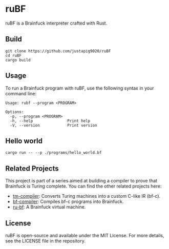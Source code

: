 # ruBF

ruBF is a Brainfuck interpreter crafted with Rust.

## Build

```
git clone https://github.com/justapig9020/ruBF
cd ruBF
cargo build
```

## Usage

To run a Brainfuck program with ruBF, use the following syntax in your command line:

```
Usage: rubf --program <PROGRAM>

Options:
  -p, --program <PROGRAM>
  -h, --help               Print help
  -V, --version            Print version
```

## Hello world

```
cargo run -- --p ./programs/hello_world.bf
```

## Related Projects

This project is part of a series aimed at building a compiler to prove that Brainfuck is Turing complete. You can find the other related projects here:

- [tm-compiler](https://github.com/justapig9020/tm-compiler): Converts Turing machines into a custom C-like IR (bf-c).
- [bf-compiler](https://github.com/justapig9020/bf-compiler): Compiles bf-c programs into Brainfuck.
- [ru-bf](https://github.com/justapig9020/ru-bf): A Brainfuck virtual machine.

## License

ruBF is open-source and available under the MIT License. For more details, see the LICENSE file in the repository.
